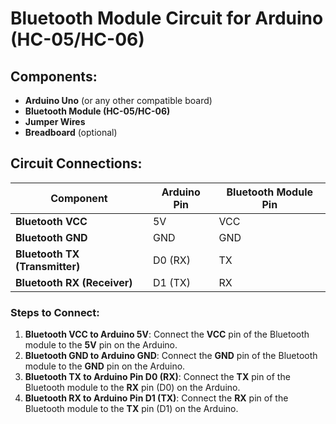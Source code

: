 # Bluetooth Module Circuit for Arduino (HC-05/HC-06)

## Components:
- **Arduino Uno** (or any other compatible board)
- **Bluetooth Module (HC-05/HC-06)**
- **Jumper Wires**
- **Breadboard** (optional)

## Circuit Connections:

| Component                     | Arduino Pin     | Bluetooth Module Pin     |
|-------------------------------|-----------------|--------------------------|
| **Bluetooth VCC**              | 5V              | VCC                      |
| **Bluetooth GND**              | GND             | GND                      |
| **Bluetooth TX (Transmitter)** | D0 (RX)         | TX                       |
| **Bluetooth RX (Receiver)**    | D1 (TX)         | RX                       |

### Steps to Connect:
1. **Bluetooth VCC to Arduino 5V**: Connect the **VCC** pin of the Bluetooth module to the **5V** pin on the Arduino.
2. **Bluetooth GND to Arduino GND**: Connect the **GND** pin of the Bluetooth module to the **GND** pin on the Arduino.
3. **Bluetooth TX to Arduino Pin D0 (RX)**: Connect the **TX** pin of the Bluetooth module to the **RX** pin (D0) on the Arduino.
4. **Bluetooth RX to Arduino Pin D1 (TX)**: Connect the **RX** pin of the Bluetooth module to the **TX** pin (D1) on the Arduino.

